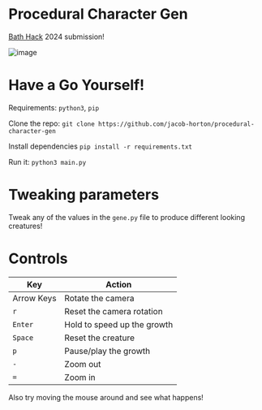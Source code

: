 # Procedural Character Gen

[Bath Hack](https://hack.bathcs.com) 2024 submission!

![image](https://github.com/jacob-horton/procedural-character-gen/assets/50290314/73c91e6a-494d-4c61-a617-efa7b1f93918)

# Have a Go Yourself!

Requirements: `python3`, `pip`

Clone the repo: `git clone https://github.com/jacob-horton/procedural-character-gen`

Install dependencies `pip install -r requirements.txt`

Run it: `python3 main.py`

# Tweaking parameters

Tweak any of the values in the `gene.py` file to produce different looking creatures!


# Controls
| Key | Action |
| --- | ------ |
| Arrow Keys | Rotate the camera |
| `r` | Reset the camera rotation |
| `Enter` | Hold to speed up the growth |
| `Space` | Reset the creature |
| `p` | Pause/play the growth |
| `-` | Zoom out |
| `=` | Zoom in |

Also try moving the mouse around and see what happens!
